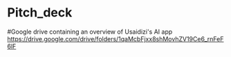 # Pitch_deck

#Google drive containing an overview of Usaidizi's AI app
https://drive.google.com/drive/folders/1qaMcbFjxx8shMovhZV19Ce6_rnFeF6lF

